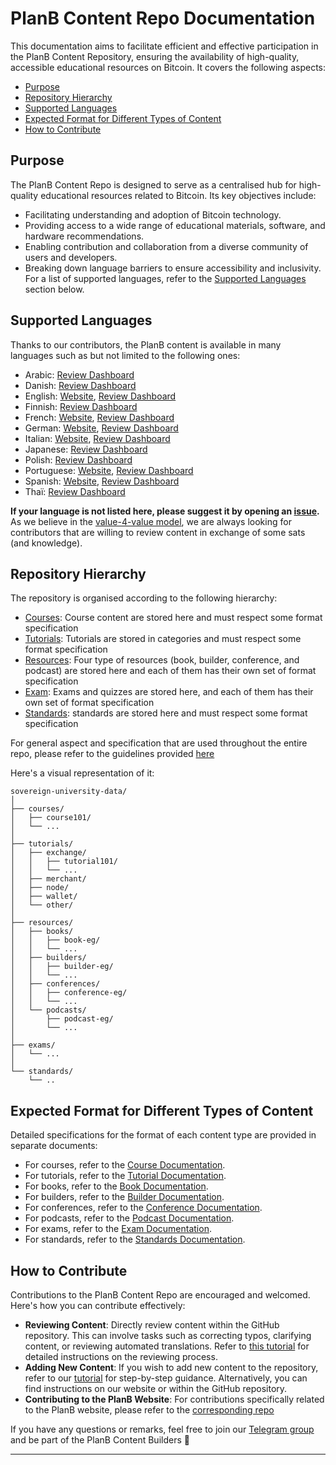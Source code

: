 # PlanB Content Repo Documentation

This documentation aims to facilitate efficient and effective participation in the PlanB Content Repository, ensuring the availability of high-quality, accessible educational resources on Bitcoin.
It covers the following aspects:

- [Purpose](#purpose)
- [Repository Hierarchy](#repository-hierarchy)
- [Supported Languages](#supported-languages)
- [Expected Format for Different Types of Content](#expected-format-for-different-types-of-content)
- [How to Contribute](#how-to-contribute)

## Purpose

The PlanB Content Repo is designed to serve as a centralised hub for high-quality educational resources related to Bitcoin. Its key objectives include:

- Facilitating understanding and adoption of Bitcoin technology.
- Providing access to a wide range of educational materials, software, and hardware recommendations.
- Enabling contribution and collaboration from a diverse community of users and developers.
- Breaking down language barriers to ensure accessibility and inclusivity. For a list of supported languages, refer to the [Supported Languages](#supported-languages) section below.

## Supported Languages

Thanks to our contributors, the PlanB content is available in many languages such as but not limited to the following ones:

- Arabic: [Review Dashboard](https://github.com/orgs/DecouvreBitcoin/projects/16)
- Danish: [Review Dashboard](https://github.com/orgs/DecouvreBitcoin/projects/24)
- English: [Website](https://planb.network/en), [Review Dashboard](https://github.com/orgs/DecouvreBitcoin/projects/21)
- Finnish: [Review Dashboard](https://github.com/orgs/DecouvreBitcoin/projects/32)
- French: [Website](https://planb.network/fr), [Review Dashboard](https://github.com/orgs/DecouvreBitcoin/projects/13)
- German: [Website](https://planb.network/de), [Review Dashboard](https://github.com/orgs/DecouvreBitcoin/projects/17)
- Italian: [Website](https://planb.network/it), [Review Dashboard](https://github.com/orgs/DecouvreBitcoin/projects/19)
- Japanese: [Review Dashboard](https://github.com/orgs/DecouvreBitcoin/projects/15)
- Polish: [Review Dashboard](https://github.com/orgs/DecouvreBitcoin/projects/34)
- Portuguese: [Website](https://planb.network/pt), [Review Dashboard](https://github.com/orgs/DecouvreBitcoin/projects/20)
- Spanish: [Website](https://planb.network/es), [Review Dashboard](https://github.com/orgs/DecouvreBitcoin/projects/18)
- Thaï: [Review Dashboard](https://github.com/orgs/DecouvreBitcoin/projects/30)

**If your language is not listed here, please suggest it by opening an [issue](https://github.com/DecouvreBitcoin/sovereign-university-data/issues/new).**
As we believe in the [value-4-value model](./value-4-value-model.md), we are always looking for contributors that are willing to review content in exchange of some sats (and knowledge). 

## Repository Hierarchy

The repository is organised according to the following hierarchy:

- [Courses](./course_documentation.md): Course content are stored here and must respect some format specification 
- [Tutorials](./tutorial_documentation.md): Tutorials are stored in categories and must respect some format specification
- [Resources](./resource_documentation.md): Four type of resources (book, builder, conference, and podcast) are stored here and each of them has their own set of format specification 
- [Exam](./exam_documentation.md): Exams and quizzes are stored here, and each of them has their own set of format specification
- [Standards](./standard_documentation.md): standards are stored here and must respect some format specification

For general aspect and specification that are used throughout the entire repo, please refer to the guidelines provided [here](./format_guidelines.md)


Here's a visual representation of it:

```
sovereign-university-data/
│
├── courses/
│   ├── course101/
│   └── ...
│
├── tutorials/
│   ├── exchange/
│   │   ├── tutorial101/
│   │   └── ...
│   ├── merchant/
│   ├── node/
│   ├── wallet/
│   └── other/
│
├── resources/
│   ├── books/
│   │   ├── book-eg/
│   │   └── ...
│   ├── builders/
│   │   ├── builder-eg/
│   │   └── ...
│   ├── conferences/
│   │   ├── conference-eg/
│   │   └── ...
│   └── podcasts/
│       ├── podcast-eg/
│       └── ...
│
├── exams/
│   └── ...
│
└── standards/
    └── ..

```

## Expected Format for Different Types of Content

Detailed specifications for the format of each content type are provided in separate documents:

- For courses, refer to the [Course Documentation](./course_documentation.md).
- For tutorials, refer to the [Tutorial Documentation](./tutorial_documentation.md).
- For books, refer to the [Book Documentation](./book_documentation.md).
- For builders, refer to the [Builder Documentation](./builder_documentation.md).
- For conferences, refer to the [Conference Documentation](./conference_documentation.md).
- For podcasts, refer to the [Podcast Documentation](./podcast_documentation.md).
- For exams, refer to the [Exam Documentation](./exam_documentation.md).
- For standards, refer to the [Standards Documentation](./standards_documentation.md).

## How to Contribute

Contributions to the PlanB Content Repo are encouraged and welcomed. Here's how you can contribute effectively:

- **Reviewing Content**: Directly review content within the GitHub repository. This can involve tasks such as correcting typos, clarifying content, or reviewing automated translations. Refer to [this tutorial](./review_tutorial.md) for detailed instructions on the reviewing process.
- **Adding New Content**: If you wish to add new content to the repository, refer to our [tutorial](https://planb.network/en/tutorials/others/planb-content-production) for step-by-step guidance. Alternatively, you can find instructions on our website or within the GitHub repository.
- **Contributing to the PlanB Website**: For contributions specifically related to the PlanB website, please refer to the [corresponding repo](https://github.com/DecouvreBitcoin/sovereign-university)

If you have any questions or remarks, feel free to join our [Telegram group](https://t.me/PlanBNetwork_ContentBuilder) and be part of the PlanB Content Builders 🤙 

---

